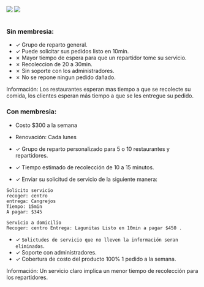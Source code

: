 ![](https://img.shields.io/badge/Planes%20para%20restaurantes%20-%20servicio%20a%20domicilio-blue) ![](https://img.shields.io/badge/Versi%C3%B3n%20-%202.1-green)


![]()


### Sin membresia:
- ✓ Grupo de reparto general.
- ✓ Puede solicitar sus pedidos listo en 10min.
- ✗ Mayor tiempo de espera para que un repartidor tome su servicio.
- ✗ Recoleccion de 20 a 30min.
- ✗ Sin soporte con los administradores.
- ✗ No se repone ningun pedido dañado.

Información: Los restaurantes esperan mas tiempo a que se recolecte su comida, los clientes esperan más tiempo a que se les entregue su pedido.


### Con membresia:
- Costo $300 a la semana
- Renovación: Cada lunes

- ✓ Grupo de reparto personalizado para 5 o 10 restaurantes y repartidores.
- ✓ Tiempo estimado de recolección de 10 a 15 minutos.
- ✓ Enviar su solicitud de servicio de la siguiente manera:
```
Solicito servicio
recoger: centro
entrega: Cangrejos
Tiempo: 15min
A pagar: $345

Servicio a domicilio
Recoger: centro Entrega: Lagunitas Listo en 10min a pagar $450 .
```
- ✓ `Solictudes de servicio que no lleven la información seran eliminados`.
- ✓ Soporte con administradores.
- ✓ Cobertura de costo del producto 100% 1 pedido a la semana.

Información: Un servicio claro implica un menor tiempo de recolección para los repartidores.

